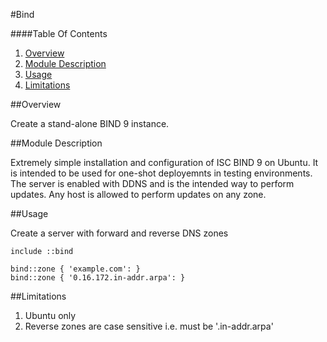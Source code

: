 #Bind

####Table Of Contents

1. [Overview](#overview)
2. [Module Description](#module-description)
3. [Usage](#usage)
4. [Limitations](#limitations)

##Overview

Create a stand-alone BIND 9 instance.

##Module Description

Extremely simple installation and configuration of ISC BIND 9 on Ubuntu.
It is intended to be used for one-shot deployemnts in testing environments.
The server is enabled with DDNS and is the intended way to perform updates.
Any host is allowed to perform updates on any zone.

##Usage

Create a server with forward and reverse DNS zones

```puppet
include ::bind

bind::zone { 'example.com': }
bind::zone { '0.16.172.in-addr.arpa': }
```

##Limitations

1. Ubuntu only
2. Reverse zones are case sensitive i.e. must be '.in-addr.arpa'
